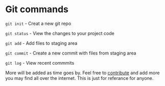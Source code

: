 # Git commands

`git init` - Creat a new git repo

`git status` - View the changes to your project code

`git add` - Add files to staging area

`git commit` - Create a new commit with files from staging area

`git log` - View recent commmits

More will be added as time goes by. Feel free to [contribute](https://github.com/CraftyDevelopers/Github-Commands/blob/main/CONTRIBUTING.md) and add more you may find all over the internet. This is just for referance for anyone.
